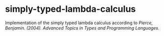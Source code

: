 # simply-typed-lambda-calculus
Implementation of the simply typed lambda calculus according to *Pierce, Benjamin. (2004). Advanced Topics in Types and Programming Languages.*
